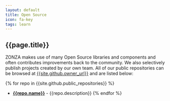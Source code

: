 ```yaml
---
layout: default
title: Open Source
icon: fa-key
tags: learn
---
```



## <i class="fa {{page.icon}}"></i> {{page.title}}


ZONZA makes use of many Open Source libraries and components and often
contributes improvements back to the community. We also selectively publish
projects created by our own team. All of our public repositories can be
browsed at [{{site.github.owner_url}}]({{site.github.owner_url}}) and are
listed below:

{% for repo in {{site.github.public_repositories}} %}
* **[{{repo.name}}]({{repo.html_url}})** - {{repo.description}}
{% endfor %}
